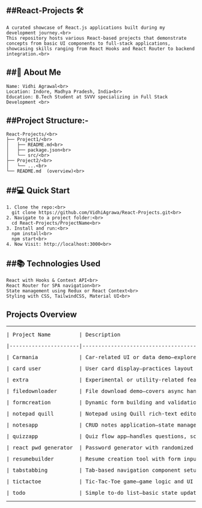 ##React‑Projects 🛠️<br>
---------------------------------------------------------------------------------------------------------------------------
    A curated showcase of React.js applications built during my development journey.<br>
    This repository hosts various React-based projects that demonstrate concepts from basic UI components to full-stack applications, showcasing skills ranging from React Hooks and React Router to backend integration.<br>

##🚀 About Me<br>
----------------------------------------------------------------------------------------------------------------------------
    Name: Vidhi Agrawal<br>
    Location: Indore, Madhya Pradesh, India<br>
    Education: B.Tech Student at SVVV specializing in Full Stack Development <br>

##Project Structure:-<br>
---------------------------------------------------------------------------------------------------------------------------
    React‑Projects/<br>
    ├── Project1/<br>
    │   ├── README.md<br>
    │   ├── package.json<br>
    │   └── src/<br>
    ├── Project2/<br>
    │   └── ...<br>
    └── README.md  (overview)<br>
    
##💻 Quick Start<br>
---------------------------------------------------------------------------------------------------------------------------
    1. Clone the repo:<br>
      git clone https://github.com/VidhiAgrawa/React-Projects.git<br>
    2. Navigate to a project folder:<br>
      cd React-Projects/ProjectName<br>
    3. Install and run:<br>
      npm install<br>
      npm start<br>
    4. Now Visit: http://localhost:3000<br>


##📚 Technologies Used<br>
---------------------------------------------------------------------------------------------------------------------------
    React with Hooks & Context API<br>
    React Router for SPA navigation<br>
    State management using Redux or React Context<br>
    Styling with CSS, TailwindCSS, Material UI<br>
    

## Projects Overview 
---------------------------------------------------------------------------------------------------------------------------
<pre>| Project Name         | Description                                                                 |</pre>
<pre>|----------------------|-----------------------------------------------------------------------------|</pre>
<pre>| Carmania             | Car-related UI or data demo—explores dynamic React rendering.               |</pre>
<pre>| card_user            | User card display—practices layout and component rendering.                 |</pre>
<pre>| extra                | Experimental or utility-related features (unspecified).                     |</pre>
<pre>| filedownloader       | File download demo—covers async handling and user-triggered downloads.      |</pre>
<pre>| formcreation         | Dynamic form building and validation exercise.                              |</pre>
<pre>| notepad_quill        | Notepad using Quill rich-text editor—great for content editing skills.      |</pre>
<pre>| notesapp             | CRUD notes application—state management practice.                           |</pre>
<pre>| quizzapp             | Quiz flow app—handles questions, scoring, and navigation.                   |</pre>
<pre>| react_pwd_generator  | Password generator with randomized output.                                  |</pre>
<pre>| resumebuilder        | Resume creation tool with form input and preview.                           |</pre>
<pre>| tabstabbing          | Tab-based navigation component setup.                                       |</pre>
<pre>| tictactoe            | Tic-Tac-Toe game—game logic and UI state practice.                          |</pre>
<pre>| todo                 | Simple to-do list—basic state updates and user interaction.                 |</pre>

---
